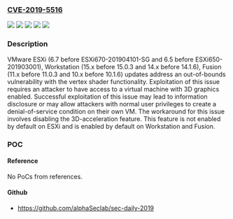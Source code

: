### [CVE-2019-5516](https://cve.mitre.org/cgi-bin/cvename.cgi?name=CVE-2019-5516)
![](https://img.shields.io/static/v1?label=Product&message=ESXi&color=blue)
![](https://img.shields.io/static/v1?label=Product&message=Fusion&color=blue)
![](https://img.shields.io/static/v1?label=Product&message=Workstation&color=blue)
![](https://img.shields.io/static/v1?label=Version&message=n%2Fa&color=blue)
![](https://img.shields.io/static/v1?label=Vulnerability&message=Vertex%20shader%20out-of-bounds%20read%20vulnerability&color=brighgreen)

### Description

VMware ESXi (6.7 before ESXi670-201904101-SG and 6.5 before ESXi650-201903001), Workstation (15.x before 15.0.3 and 14.x before 14.1.6), Fusion (11.x before 11.0.3 and 10.x before 10.1.6) updates address an out-of-bounds vulnerability with the vertex shader functionality. Exploitation of this issue requires an attacker to have access to a virtual machine with 3D graphics enabled. Successful exploitation of this issue may lead to information disclosure or may allow attackers with normal user privileges to create a denial-of-service condition on their own VM. The workaround for this issue involves disabling the 3D-acceleration feature. This feature is not enabled by default on ESXi and is enabled by default on Workstation and Fusion.

### POC

#### Reference
No PoCs from references.

#### Github
- https://github.com/alphaSeclab/sec-daily-2019

